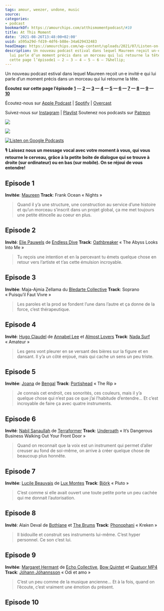 ```yaml
---
tags: amour, weezer, undone, music
source:
categories:
- podcast
bookmarkOf: https://amourchips.com/atthismomentpodcast/#10
title: At This Moment
date: '2021-08-26T13:48:00+02:00'
uuid: a595a29d-fd19-4df6-b88e-34a629432483
headImage: https://amourchips.com/wp-content/uploads/2021/07/Listen-on-Apple-Podcasts-badge-1024x262.jpeg
description: Un nouveau podcast estival dans lequel Maureen reçoit un·e invité·e qui
  lui parle d’un moment précis dans un morceau qui lui retourne la tête. Écoutez sur
  cette page l’épisode1 — 2 — 3 — 4 — 5 — 6 — 7&hellip;
---
```


Un nouveau podcast estival dans lequel Maureen reçoit un·e invité·e qui lui parle d’un moment précis dans un morceau qui lui retourne la tête.

**Écoutez sur cette page l’épisode**
**[1](#1)** — **[2](#2) — [3](#3) — [4](#4) — [5](#5) — [6](#6) — [7](#7) — [8](#8) — [9](#8) — [10](#10)**

Écoutez-nous sur [Apple Podcast](https://podcasts.apple.com/us/podcast/at-this-moment/id1572946959) | [Spotify](https://open.spotify.com/show/4PPrSzTAKirZ4VzyLdkV1x) | [Overcast](https://overcast.fm/p3159774-KPVlYx)


Suivez-nous sur [Instagram](http://instagram.com/atthismomentpodcast) | [Playlist](http://bit.ly/ATMPLAYLIST)
Soutenez nos podcasts sur [Patreon](http://patreon.com/amourchips)

[![](https://amourchips.com/wp-content/uploads/2021/07/Listen-on-Apple-Podcasts-badge-1024x262.jpeg)](https://podcasts.apple.com/us/podcast/at-this-moment/id1572946959?itsct=podcast_box_link&itscg=30200&ls=1)

[![](https://amourchips.com/wp-content/uploads/2021/07/spotify-podcast-badge-wht-blk-330x80.png)](https://open.spotify.com/show/4PPrSzTAKirZ4VzyLdkV1x)

 [![Listen on Google Podcasts](https://www.gstatic.com/podcasts_console/promote/French_FR/FR_Google_Podcasts_Badge.svg)](https://podcasts.google.com/feed/aHR0cHM6Ly9mZWVkcy5hY2FzdC5jb20vcHVibGljL3Nob3dzLzYwY2EyNTRjNmNhMDA4MDAxYTJjZTkwNw)

🎙 **Laissez nous un message vocal avec votre moment à vous, qui vous retourne le cerveau, grâce à la petite boite de dialogue qui se trouve à droite (sur ordinateur) ou en bas (sur mobile). On se réjoui de vous entendre!**

Episode 1
---------

**Invitée**: [Maureen](http://mrnvdb.work)
**Track**: Frank Ocean « Nights »

> Quand il y’a une structure, une construction au service d’une histoire et qu’un morceau s’inscrit dans un projet global, ça me met toujours une petite étincelle au coeur en plus.

Episode 2
---------

**Invité**: [Elie Pauwels](https://www.instagram.com/elie_pwls/) de [Endless Dive](https://www.instagram.com/endless_dive/)
**Track**: [Oathbreaker](http://theoathbreakerreigns.com/) « The Abyss Looks Into Me »

> Tu reçois une intention et en la percevant tu émets quelque chose en retour vers l’artiste et t’as cette émulsion incroyable.

Episode 3
---------

**Invitée**: Maja-Ajmia Zellama du [Bledarte Collective](https://www.instagram.com/bledarte_collective/)
**Track**: Soprano « Puisqu’il Faut Vivre »

> Les paroles et la prod se fondent l’une dans l’autre et ça donne de la force, c’est thérapeutique.

Episode 4
---------

**Invité**: [Hugo Claudel](https://www.instagram.com/clignotant/) de [Annabel Lee](http://annabellee.band) et [Almost Lovers](https://www.instagram.com/almostlovers_band/)
**Track**: [Nada Surf](http://www.nadasurf.com/) « Amateur »

> Les gens vont pleurer en se versant des bières sur la figure et en dansant. Il y’a un côté enjoué, mais qui cache un sens un peu triste.

Episode 5
---------

**Invitée**: [Joana](https://www.instagram.com/__juanitaa___/) de [Bengal](https://www.facebook.com/bengalbandband/)
**Track**: [Portishead](https://www.portishead.co.uk/) « The Rip »

> Je connais cet endroit, ces sonorités, ces couleurs, mais il y’a quelque chose qui n’est pas ce que j’ai l’habitude d’entendre… Et c’est incroyable de faire ça avec quatre instruments.

Episode 6
---------

**Invité**: [Nabil Sanaullah](https://www.instagram.com/nabiloliban/) de [Terraformer](https://terraformer.bandcamp.com/)
**Track**: [Underoath](https://underoath777.com/) « It’s Dangerous Business Walking Out Your Front Door »

> Quand on reconnait que la voix est un instrument qui permet d’aller creuser au fond de soi-même, on arrive à créer quelque chose de beaucoup plus honnête.

Episode 7
---------

**Invitée**: [Lucile Beauvais](https://www.instagram.com/lux_montes_music/) de [Lux Montes](https://luxmontes.com/)
**Track**: [Björk](https://bjork.com/) « Pluto »

> C’est comme si elle avait ouvert une toute petite porte un peu cachée qui me donnait l’autorisation.

Episode 8
---------

**Invité**: Alain Deval de [Bothlane](https://www.instagram.com/bothlane/) et [The Brums](https://www.facebook.com/thebrumsmusic/)
**Track**: [Phonophani](https://en.wikipedia.org/wiki/Espen_Sommer_Eide) « Kreken »

> Il bidouille et construit ses instruments lui-même. C’est hyper personnel. Ce son c’est lui.

Episode 9
---------

**Invitée**: [Margaret Hermant](http://margarethermant.be/) de [Echo Collective](https://www.echocollective.be/), [Bow Quintet](https://www.bowquintet.com/) et [Quatuor MP4](http://www.quatuormp4.com/)
**Track**: [Jóhann Jóhannsson](https://johannjohannsson.com/) « Odi et amo »

> C’est un peu comme de la musique ancienne… Et à la fois, quand on l’écoute, c’est vraiment une émotion du présent.

Episode 10
---
